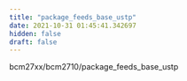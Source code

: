 ```yaml
---
title: "package_feeds_base_ustp"
date: 2021-10-31 01:45:41.342697
hidden: false
draft: false
---
```


bcm27xx/bcm2710/package_feeds_base_ustp

